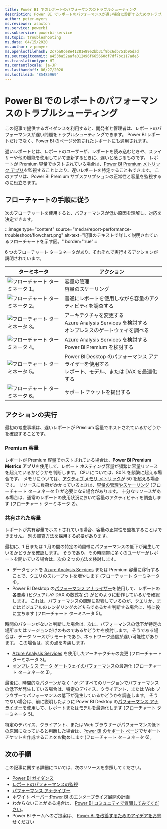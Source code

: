 ```yaml
---
title: Power BI でのレポートのパフォーマンスのトラブルシューティング
description: Power BI でレポートのパフォーマンスが遅い場合に診断するためのトラブルシューティング ガイドです。
author: peter-myers
ms.reviewer: asaxton
ms.service: powerbi
ms.subservice: powerbi-service
ms.topic: troubleshooting
ms.date: 04/15/2020
ms.author: v-pemyer
ms.openlocfilehash: 2c7ba0ce8e41281e89e2bb31f9bc6db751b95dad
ms.sourcegitcommit: a453ba52aafa012896f665660df7df7bc117ade5
ms.translationtype: HT
ms.contentlocale: ja-JP
ms.lasthandoff: 06/27/2020
ms.locfileid: "85485969"
---
```

# <a name="troubleshoot-report-performance-in-power-bi"></a>Power BI でのレポートのパフォーマンスのトラブルシューティング

この記事で提供するガイダンスを利用すると、開発者と管理者は、レポートのパフォーマンスが遅い問題をトラブルシューティングできます。 Power BI レポートだけでなく、Power BI のページ分割されたレポートにも適用されます。

遅いレポートとは、レポートのユーザーが、レポートを読み込むときや、スライサーや他の機能を使用していて更新するときに、遅いと感じるものです。 レポートが Premium 容量でホストされている場合は、[Power BI Premium メトリック アプリ](../admin/service-admin-premium-monitor-capacity.md)を監視することにより、遅いレポートを特定することもできます。 このアプリは、Power BI Premium サブスクリプションの正常性と容量を監視するのに役立ちます。

## <a name="follow-flowchart-steps"></a>フローチャートの手順に従う

次のフローチャートを使用すると、パフォーマンスが低い原因を理解し、対応を決定できます。

:::image type="content" source="media/report-performance-troubleshoot/flowchart.png" alt-text="記事のテキストで詳しく説明されているフローチャートを示す図。" border="true":::

6 つのフローチャート ターミネータがあり、それぞれで実行するアクションが説明されています。

|ターミネータ|アクション|
|---------|---------|
|![フローチャート ターミネータ 1。](media/common/icon-01-red-30x30.png)|容量の管理<br />容量のスケーリング |
|![フローチャート ターミネータ 2。](media/common/icon-02-red-30x30.png)|普通にレポートを使用しながら容量のアクティビティを調査する|
|![フローチャート ターミネータ 3。](media/common/icon-03-red-30x30.png)|アーキテクチャを変更する<br />Azure Analysis Services を検討する<br />オンプレミスのゲートウェイを調べる|
|![フローチャート ターミネータ 4。](media/common/icon-04-red-30x30.png)|Azure Analysis Services を検討する<br />Power BI Premium を検討する|
|![フローチャート ターミネータ 5。](media/common/icon-05-red-30x30.png)|Power BI Desktop のパフォーマンス アナライザーを使用する<br />レポート、モデル、または DAX を最適化する|
|![フローチャート ターミネータ 6。](media/common/icon-06-red-30x30.png)|サポート チケットを提出する|

## <a name="take-action"></a>アクションの実行

最初の考慮事項は、遅いレポートが Premium 容量でホストされているかどうかを確認することです。

### <a name="premium-capacity"></a>Premium 容量

レポートが Premium 容量でホストされている場合は、**Power BI Premium Metrics アプリ**を使用して、レポート ホスティング容量が頻繁に容量リソースを超えているかどうかを判断します。 CPU については、80% を頻繁に超える場合です。 メモリについては、[アクティブ メモリ メトリック](../admin/service-premium-metrics-app.md#the-active-memory-metric)が 50 を超える場合です。 リソースに負荷がかかっているときは、[容量の管理やスケーリング](../admin/service-admin-premium-manage.md) (フローチャート ターミネータ 1) が必要になる場合があります。 十分なリソースがある場合は、通常のレポートの使用状況において容量のアクティビティを調査します (フローチャート ターミネータ 2)。

### <a name="shared-capacity"></a>共有された容量

レポートが共有容量でホストされている場合、容量の正常性を監視することはできません。 別の調査方法を採用する必要があります。

最初に、1 日または 1 月の間の特定の時間帯にパフォーマンスの低下が発生しているかどうかを確認します。 そうであり、その時間帯に多くのユーザーがレポートを開いている場合は、次の 2 つの方法を検討します。

- データセットを [Azure Analysis Services](/azure/analysis-services/analysis-services-overview) または Premium 容量に移行することで、クエリのスループットを増やします (フローチャート ターミネータ 4)。
- Power BI Desktop の[パフォーマンス アナライザー](../create-reports/desktop-performance-analyzer.md)を使用して、レポートの各要素 (ビジュアルや DAX の数式など) がどのように動作しているかを確認します。 これは、パフォーマンスの問題に影響しているのが、クエリか、またはビジュアルのレンダリングのどちらであるかを判断する場合に、特に役に立ちます (フローチャート ターミネータ 5)。

時間のパターンがないと判断した場合は、次に、パフォーマンスの低下が特定の場所またはリージョンだけのものであるかどうかを検討します。 そうである場合は、データ ソースがリモートであり、ネットワーク通信が遅い可能性があります。 この場合は、次の点を考慮します。

- [Azure Analysis Services](/azure/analysis-services/analysis-services-overview) を使用したアーキテクチャの変更 (フローチャート ターミネータ 3)。
- [オンプレミス データ ゲートウェイのパフォーマンス](/data-integration/gateway/service-gateway-performance)の最適化 (フローチャート ターミネータ 3)。

最後に、時間的なパターンがなく "_かつ_" すべてのリージョンでパフォーマンスの低下が発生している場合は、特定のデバイス、クライアント、または Web ブラウザーでパフォーマンスの低下が発生しているかどうかを調査します。 そうでない場合は、前に説明したように Power BI Desktop の[パフォーマンス アナライザー](../create-reports/desktop-performance-analyzer.md)を使用して、レポートまたはモデルを最適化します (フローチャート ターミネータ 5)。

特定のデバイス、クライアント、または Web ブラウザーがパフォーマンス低下の原因になっていると判断した場合は、[Power BI のサポート ページ](https://powerbi.microsoft.com/support/)でサポート チケットを作成することをお勧めします (フローチャート ターミネータ 6)。

## <a name="next-steps"></a>次の手順

この記事に関する詳細については、次のリソースを参照してください。

- [Power BI ガイダンス](index.yml)
- [レポートのパフォーマンスの監視](monitor-report-performance.md)
- [パフォーマンス アナライザー](../create-reports/desktop-performance-analyzer.md)
- ホワイト ペーパー:[Power BI のエンタープライズ展開の計画](https://go.microsoft.com/fwlink/?linkid=2057861)
- わからないことがある場合は、 [Power BI コミュニティで質問してみてください](https://community.powerbi.com/)。
- Power BI チームへのご提案は、 [Power BI を改善するためのアイデアをお寄せください](https://ideas.powerbi.com/)
